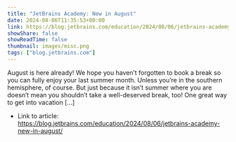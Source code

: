 ```yaml
---
title: "JetBrains Academy: New in August"
date: 2024-08-06T11:35:53+00:00
link: https://blog.jetbrains.com/education/2024/08/06/jetbrains-academy-new-in-august/
showShare: false
showReadTime: false
thumbnail: images/misc.png
tags: ["blog.jetbrains.com"]
---
```

August is here already! We hope you haven’t forgotten to book a break so you can fully enjoy your last summer month. Unless you’re in the southern hemisphere, of course. But just because it isn’t summer where you are doesn’t mean you shouldn’t take a well-deserved break, too! One great way to get into vacation […]

- Link to article: https://blog.jetbrains.com/education/2024/08/06/jetbrains-academy-new-in-august/